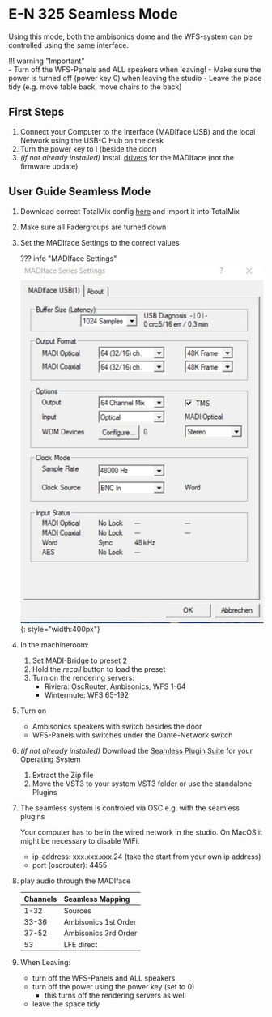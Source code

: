 # E-N 325 Seamless Mode

Using this mode, both the ambisonics dome and the WFS-system can be controlled using the same interface.

!!! warning "Important"   
    - Turn off the WFS-Panels and ALL speakers when leaving!
    - Make sure the power is turned off (power key 0) when leaving the studio
    - Leave the place tidy (e.g. move table back, move chairs to the back)

## First Steps
1. Connect your Computer to the interface (MADIface USB) and the local Network using the USB-C Hub on the desk
2. Turn the power key to I (beside the door)
3. *(if not already installed)* Install [drivers](https://www.rme-audio.de/de_madiface-usb.html) for the MADIface (not the firmware update)

## User Guide Seamless Mode
1. Download correct TotalMix config [here](../configs.md) and import it into TotalMix
2. Make sure all Fadergroups are turned down
4. Set the MADIface Settings to the correct values

    ??? info "MADIface Settings"
        ![Madiface Settings Screenshot](../graphics/madiface_settings_64mix.jpg){: style="width:400px"}

3. In the machineroom:
    1. Set MADI-Bridge to preset 2
    2. Hold the *recall* button to load the preset
        <!-- TODO insert foto -->
    3. Turn on the rendering servers:
        - Riviera: OscRouter, Ambisonics, WFS 1-64
        - Wintermute: WFS 65-192

4. Turn on
    - Ambisonics speakers with switch besides the door
    - WFS-Panels with switches under the Dante-Network switch
5. *(if not already installed)* Download the [Seamless Plugin Suite](https://github.com/TU-Studio/seamless-plugin-suite/releases/latest) for your Operating System
    1. Extract the Zip file
    2. Move the VST3 to your system VST3 folder or use the standalone Plugins

6. The seamless system is controled via OSC e.g. with the seamless plugins
    
    Your computer has to be in the wired network in the studio. On MacOS it might be necessary to disable WiFi.

    - ip-address: xxx.xxx.xxx.24 (take the start from your own ip address)
    - port (oscrouter): 4455

7. play audio through the MADIface

    | Channels | Seamless Mapping |
    | ---- | ---- |
    | 1-32 | Sources |
    | 33-36 | Ambisonics 1st Order |
    | 37-52 | Ambisonics 3rd Order |
    | 53 | LFE direct |

8. When Leaving:
    - turn off the WFS-Panels and ALL speakers
    - turn off the power using the power key (set to 0)
        - this turns off the rendering servers as well
    - leave the space tidy
